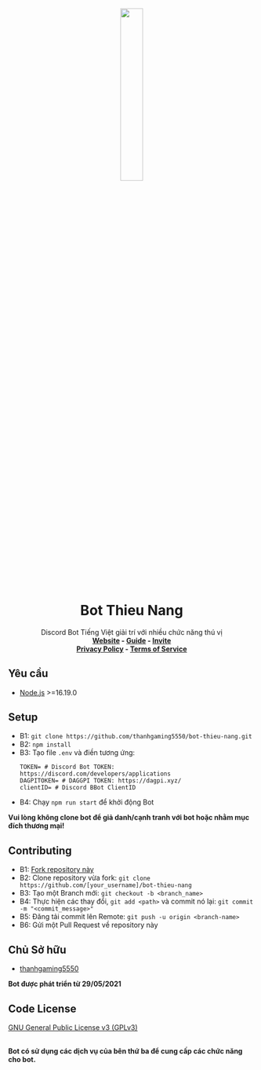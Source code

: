 <h3 align="center">
<img height=30% width=30% src="https://user-images.githubusercontent.com/62001770/210061220-b0fe32ab-9cc0-4f2d-92a7-4dec31c25cf1.png"></img>
</h3>
<h1 align="center">Bot Thieu Nang</h1>
<p align="center">Discord Bot Tiếng Việt giải trí với nhiều chức năng thú vị
<br>
<b><a href="https://botthieunang.blogspot.com/">Website</a> - <a href="https://thanhgaming5550.gitbook.io/bot-thieu-nang-guide/">Guide</a> - <a href="https://top.gg/bot/848103224854315018/invite">Invite</a></b>
<br>
<b><a href="https://github.com/thanhgaming5550/bot-thieu-nang/blob/v3/PRIVACY.md">Privacy Policy</a> - <a href="https://github.com/thanhgaming5550/bot-thieu-nang/blob/v3/SERVICE.md">Terms of Service</a></b>
</p>

## Yêu cầu
- <a href="https://nodejs.dev/en/download/">Node.js</a> >=16.19.0
## Setup
- B1: ```git clone https://github.com/thanhgaming5550/bot-thieu-nang.git ```
- B2: ```npm install```
- B3: Tạo file `.env` và điền tương ứng: 
    ```env
    TOKEN= # Discord Bot TOKEN: https://discord.com/developers/applications
    DAGPITOKEN= # DAGGPI TOKEN: https://dagpi.xyz/
    clientID= # Discord BBot ClientID
    ```
- B4: Chạy `npm run start` để khởi động Bot

**Vui lòng không clone bot để giả danh/cạnh tranh với bot hoặc nhằm mục đích thương mại!**

## Contributing
- B1: [Fork repository này](https://github.com/thanhgaming5550/bot-thieu-nang/fork)
- B2: Clone repository vừa fork: `git clone https://github.com/[your_username]/bot-thieu-nang`
- B3: Tạo một Branch mới: `git checkout -b <branch_name>`
- B4: Thực hiện các thay đổi, `git add <path>` và commit nó lại: `git commit -m "<commit_message>"`
- B5: Đăng tải commit lên Remote: `git push -u origin <branch-name>`
- B6: Gửi một Pull Request về repository này

## Chủ Sở hữu
- [thanhgaming5550](https://github.com/thanhgaming5550)

**Bot được phát triển từ 29/05/2021**

## Code License
[GNU General Public License v3 (GPLv3)](https://github.com/thanhgaming5550/bot-thieu-nang/blob/v3/LICENSE)
<br><br>

**Bot có sử dụng các dịch vụ của bên thứ ba để cung cấp các chức năng cho bot.**